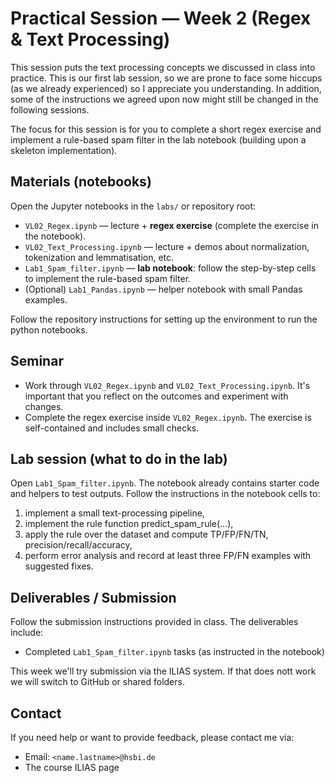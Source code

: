 # Practical Session — Week 2 (Regex & Text Processing)
This session puts the text processing concepts we discussed in class into practice. This is our first lab session, so we are prone to face some hiccups (as we already experienced) so I appreciate you understanding. In addition, some of the instructions we agreed upon now might still be changed in the following sessions. 

The focus for this session is for you to complete a short regex exercise and implement a rule-based spam filter in the lab notebook (building upon a skeleton implementation).


## Materials (notebooks)
Open the Jupyter notebooks in the `labs/` or repository root:
- `VL02_Regex.ipynb` — lecture + **regex exercise** (complete the exercise in the notebook).  
- `VL02_Text_Processing.ipynb` — lecture + demos about normalization, tokenization and lemmatisation, etc.  
- `Lab1_Spam_filter.ipynb` — **lab notebook**: follow the step-by-step cells to implement the rule-based spam filter. 
- (Optional) `Lab1_Pandas.ipynb` — helper notebook with small Pandas examples.

Follow the repository instructions for setting up the environment to run the python notebooks. 



## Seminar
- Work through `VL02_Regex.ipynb` and `VL02_Text_Processing.ipynb`. It's important that you reflect on the outcomes and experiment with changes.
- Complete the regex exercise inside `VL02_Regex.ipynb`. The exercise is self-contained and includes small checks.

## Lab session (what to do in the lab)
Open `Lab1_Spam_filter.ipynb`. The notebook already contains starter code and helpers to test outputs. Follow the instructions in the notebook cells to:

1.	implement a small text-processing pipeline,
2.	implement the rule function predict_spam_rule(...),
3.	apply the rule over the dataset and compute TP/FP/FN/TN, precision/recall/accuracy,
4.	perform error analysis and record at least three FP/FN examples with suggested fixes.
	

## Deliverables / Submission
Follow the submission instructions provided in class. The deliverables include:
- Completed `Lab1_Spam_filter.ipynb` tasks (as instructed in the notebook)

This week we'll try submission via the ILIAS system. If that does nott work we will switch to GitHub or shared folders.


## Contact
If you need help or want to provide feedback, please contact me via:
- Email: `<name.lastname>@hsbi.de`
- The course ILIAS page